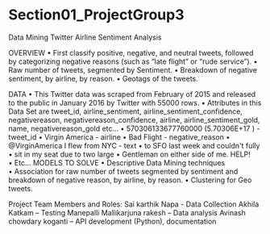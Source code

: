 # Section01_ProjectGroup3
Data Mining
Twitter Airline Sentiment Analysis

OVERVIEW
•	First classify positive, negative, and neutral tweets, followed by categorizing negative reasons (such as “late flight” or “rude service”).
•	Raw number of tweets, segmented by Sentiment.
•	Breakdown of negative sentiment, by airline, by reason.
•	Geotags of the tweets.

DATA
•	This Twitter data was scraped from February of 2015 and released to the public in January 2016 by Twitter with 55000 rows.
•	Attributes in this Data Set are tweet_id, airline_sentiment, airline_sentiment_confidence, negativereason, negativereason_confidence, airline, airline_sentiment_gold, name, negativereason_gold etc…
•	570306133677760000 (5.70306E+17 ) - tweet_id
•	Virgin America					- airline
•	Bad Flight						- negative_reason
•	@VirginAmerica  I flew from NYC 	- text
•	to SFO last week and couldn't fully 
•	sit in my seat due to two large 
•	Gentleman on either side of me. HELP!    
•	Etc…
MODELS TO SOLVE
•	Descriptive Data Mining techniques 	
•	Association for raw number of tweets segmented by sentiment and breakdown of negative reason, by airline, by reason.
•	Clustering for Geo tweets.


Project Team Members and Roles:
Sai karthik Napa - Data Collection
Akhila Katkam – Testing
Manepalli Mallikarjuna rakesh – Data analysis
Avinash chowdary koganti – API development (Python), documentation


